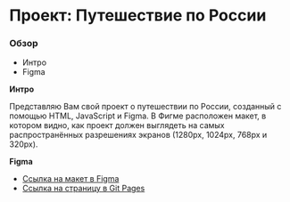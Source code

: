 # Проект: Путешествие по России

### Обзор
* Интро
* Figma

**Интро**

Представляю Вам свой проект о путешествии по России, созданный с помощью HTML, JavaScript и Figma.
В Фигме расположен макет, в котором видно, как проект должен выглядеть на самых распространённых разрешениях экранов (1280px, 1024px, 768px и 320px).

**Figma**

* [Ссылка на макет в Figma](https://www.figma.com/file/5S2WSbEFL6awjVWJ0NWL8Q/Sprint-3_-Russia-_-desktop-mobile?node-id=28503%3A0)
* [Ссылка на страницу в Git Pages]( https://kristinashvedova.github.io/russian-travel/)



